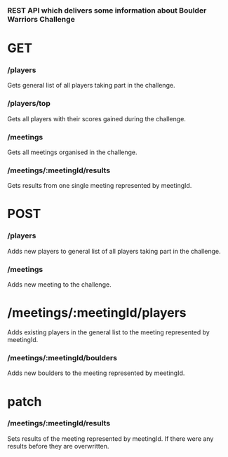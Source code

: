 ### REST API which delivers some information about Boulder Warriors Challenge

# GET

### /players
Gets general list of all players taking part in the challenge.

### /players/top
Gets all players with their scores gained during the challenge.

### /meetings
Gets all meetings organised in the challenge.

### /meetings/:meetingId/results
Gets results from one single meeting represented by meetingId.


# POST

### /players
Adds new players to general list of all players taking part in the challenge.

### /meetings
Adds new meeting to the challenge.

# /meetings/:meetingId/players
Adds existing players in the general list to the meeting represented by meetingId.

### /meetings/:meetingId/boulders
Adds new boulders to the meeting represented by meetingId.


# patch

### /meetings/:meetingId/results
Sets results of the meeting represented by meetingId. If there were any results before they are overwritten.


